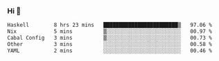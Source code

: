 ### Hi 👋

<!--START_SECTION:waka-->

```txt
Haskell        8 hrs 23 mins   ████████████████████████▒   97.06 %
Nix            5 mins          ▒░░░░░░░░░░░░░░░░░░░░░░░░   00.97 %
Cabal Config   3 mins          ▒░░░░░░░░░░░░░░░░░░░░░░░░   00.73 %
Other          3 mins          ░░░░░░░░░░░░░░░░░░░░░░░░░   00.58 %
YAML           2 mins          ░░░░░░░░░░░░░░░░░░░░░░░░░   00.46 %
```

<!--END_SECTION:waka-->
